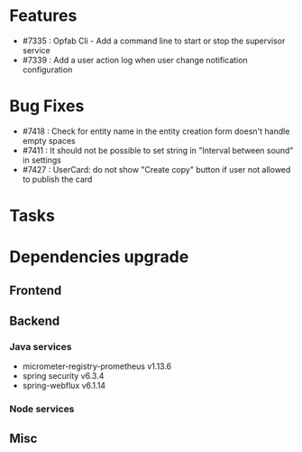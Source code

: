 
# Features
- #7335 : Opfab Cli - Add a command line to start or stop the supervisor service
- #7339 : Add a user action log when user change notification configuration

# Bug Fixes
- #7418 : Check for entity name in the entity creation form doesn't handle empty spaces
- #7411 : It should not be possible to set string in "Interval between sound" in settings
- #7427 : UserCard: do not show "Create copy" button if user not allowed to publish the card

# Tasks


# Dependencies upgrade

## Frontend
  
## Backend 

### Java services 

- micrometer-registry-prometheus v1.13.6
- spring security v6.3.4
- spring-webflux v6.1.14

### Node services


## Misc 






